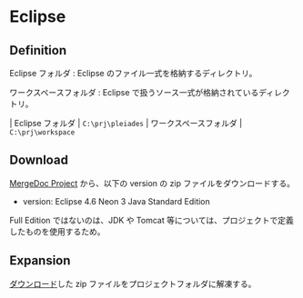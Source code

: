 # Eclipse

## Definition
Eclipse フォルダ
: Eclipse のファイル一式を格納するディレクトリ。

ワークスペースフォルダ
: Eclipse で扱うソース一式が格納されているディレクトリ。

| Eclipse フォルダ     | `C:\prj\pleiades`
| ワークスペースフォルダ | `C:\prj\workspace`


## Download

[MergeDoc Project](http://mergedoc.osdn.jp/) から、以下の version の zip ファイルをダウンロードする。

- version: Eclipse 4.6 Neon 3 Java Standard Edition

Full Edition ではないのは、JDK や Tomcat 等については、プロジェクトで定義したものを使用するため。

## Expansion

[ダウンロード](#Download)した zip ファイルをプロジェクトフォルダに解凍する。
